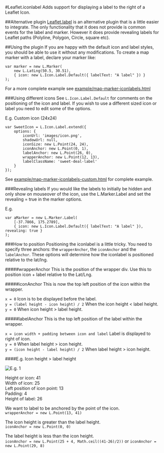 #Leaflet.iconlabel
Adds support for displaying a label to the right of a Leaflet Icon.

##Alternative plugin
[Leaflet.label](https://github.com/jacobtoye/Leaflet.label) is an alternative plugin that is a little easier to integrate. The only functionality that it does not provide is common events for the label and marker. However it does provide revealing labels for Leaflet paths (Polyline, Polygon, Circle, square etc). 

##Using the plugin
If you are happy with the default icon and label styles, you should be able to use it without any modifications. To create a map marker with a label, declare your marker like:

````
var marker = new L.Marker(
	new L.LatLng(50.5, 30.51),
	{ icon: new L.Icon.Label.Default({ labelText: "A label" }) }
);
````

For a more complete example see [example/map-marker-iconlabels.html](https://github.com/jacobtoye/Leaflet.iconlabel/blob/master/example/map-marker-iconlabels.html)

###Using different icons
See ````L.Icon.Label.Default```` for comments on the positioning of the icon and label. If you wish to use a different sized icon or label you need to edit some of the options. 

E.g. Custom icon (24x24)

````
var SweetIcon = L.Icon.Label.extend({
	options: {
		iconUrl: 'images/icon.png',
		shadowUrl: null,
		iconSize: new L.Point(24, 24),
		iconAnchor: new L.Point(0, 1),
		labelAnchor: new L.Point(26, 0),
		wrapperAnchor: new L.Point(12, 13),
		labelClassName: 'sweet-deal-label'
	}
});
````

See [example/map-marker-iconlabels-custom.html](https://github.com/jacobtoye/Leaflet.iconlabel/blob/master/example/map-marker-iconlabels-custom.html) for complete example.

###Revealing labels
If you would like the labels to initially be hidden and only show on mouseover of the icon, use the L.Marker.Label and set the revealing = true in the marker options.

E.g.

````
var aMarker = new L.Marker.Label(
	[-37.7866, 175.2789],
	{ icon: new L.Icon.Label.Default({ labelText: "A label" }), revealing: true }
);
````

###How to position
Positioning the iconlabel is a little tricky. You need to specify three anchors: the ````wrapperAnchor````, the ````iconAnchor```` and the ````labelAnchor````. These options will determine how the iconlabel is positioned relative to the lat/lng.

#####wrapperAnchor
This is the position of the wrapper div. Use this to position icon + label relative to the Lat/Lng.

#####iconAnchor
This is now the top left position of the icon within the wrapper.

````x = 0```` Icon is to be displayed before the label.<br />
````y = (label height - icon height) / 2```` When the icon height < label height.<br />
````y = 0```` When icon height > label height.

#####labelAnchor
This is the top left position of the label within the wrapper.

````x = icon width + padding between icon and label```` Label is displayed to right of icon.<br />
````y = 0```` When label height > icon height.<br />
````y = (icon height - label height) / 2```` When label height > icon height.

####E.g. Icon height > label height

<img src="https://raw.github.com/jacobtoye/Leaflet.iconlabel/master/eg1.png" alt="E.g. 1" />

Height or icon: 41<br />
Width of icon: 25<br />
Left position of icon point: 13<br />
Padding: 4<br />
Height of label: 26

We want to label to be anchored by the point of the icon.<br />
````wrapperAnchor = new L.Point(13, 41)````

The icon height is greater than the label height.<br />
````iconAnchor = new L.Point(0, 0)````

The label height is less than the icon height.<br />
````iconAnchor = new L.Point(25 + 4, Math.ceil((41-26)/2))```` or ````iconAnchor = new L.Point(29, 8)````
